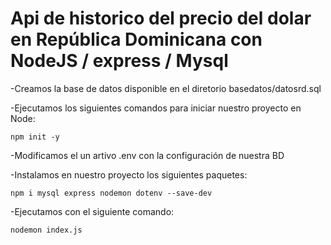 # Api de historico del precio del dolar en República Dominicana con NodeJS / express / Mysql

-Creamos la base de datos disponible en el diretorio basedatos/datosrd.sql


-Ejecutamos los siguientes comandos para iniciar nuestro proyecto en Node:
	
	npm init -y
	
	
-Modificamos el un artivo .env con la configuración de nuestra BD


-Instalamos en nuestro proyecto los siguientes paquetes:
	
	npm i mysql express nodemon dotenv --save-dev
	
-Ejecutamos con el siguiente comando:

	nodemon index.js

	
